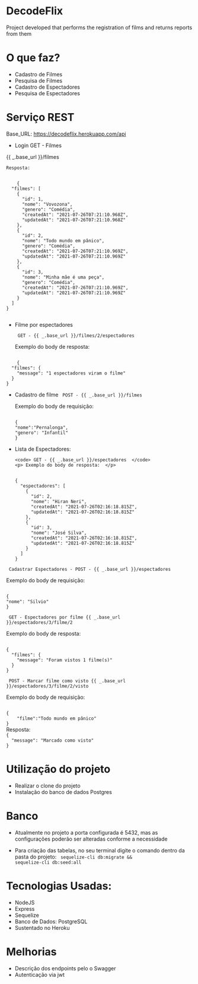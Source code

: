 # DecodeFlix

Project developed that performs the registration of films and returns reports from them

# O que faz?

- Cadastro de Filmes
- Pesquisa de Filmes
- Cadastro de Espectadores
- Pesquisa de Espectadores

# Serviço REST

Base_URL: https://decodeflix.herokuapp.com/api

- Login GET - Filmes

<p> {{ _.base_url }}/filmes </p>

    Resposta:

<code>
	{
  "filmes": [
    {
      "id": 1,
      "nome": "Vovozona",
      "genero": "Comédia",
      "createdAt": "2021-07-26T07:21:10.968Z",
      "updatedAt": "2021-07-26T07:21:10.968Z"
    },
    {
      "id": 2,
      "nome": "Todo mundo em pânico",
      "genero": "Comédia",
      "createdAt": "2021-07-26T07:21:10.969Z",
      "updatedAt": "2021-07-26T07:21:10.969Z"
    },
    {
      "id": 3,
      "nome": "Minha mãe é uma peça",
      "genero": "Comédia",
      "createdAt": "2021-07-26T07:21:10.969Z",
      "updatedAt": "2021-07-26T07:21:10.969Z"
    }
  ]
}

</code>
	
- Filme por espectadores

    <code> GET - {{ _.base_url }}/filmes/2/espectadores   </code>
    <p> Exemplo do body de resposta:  </p>

<code>
	{
  "filmes": {
    "message": "1 espectadores viram o filme"
  }
}
</code>

- Cadastro de filme
  <code> POST - {{ _.base_url }}/filmes </code>
  <p> Exemplo do body de requisição: </p>
  <code>
  {
  "nome":"Pernalonga",
  "genero": "Infantil"
  }
  </code>

- Lista de Espectadores:

      <code> GET - {{ _.base_url }}/espectadores  </code>
      <p> Exemplo do body de resposta:  </p>

  <code>
  {
    "espectadores": [
      {
        "id": 2,
        "nome": "Hiran Neri",
        "createdAt": "2021-07-26T02:16:18.815Z",
        "updatedAt": "2021-07-26T02:16:18.815Z"
      },
      {
        "id": 3,
        "nome": "José Silva",
        "createdAt": "2021-07-26T02:16:18.815Z",
        "updatedAt": "2021-07-26T02:16:18.815Z"
      }
    ]
  }
  </code>

<code> Cadastrar Espectadores - POST - {{ _.base_url }}/espectadores </code>

<p> Exemplo do body de requisição: </p>
<code>
{
"nome": "Silvio"
}
</code>

<code> GET - Espectadores por filme {{ _.base_url }}/espectadores/3/filme/2 </code>

<p> Exemplo do body de resposta: </p>
<code>
{
  "filmes": {
    "message": "Foram vistos 1 filme(s)"
  }
}
</code>

<code> POST - Marcar filme como visto {{ _.base_url }}/espectadores/3/filme/2/visto </code>

<p> Exemplo do body de requisição: </p>
<code>
{
	"filme":"Todo mundo em pânico"
}
</code>
Resposta:
<code>
{
  "message": "Marcado como visto"
}
</code>

# Utilização do projeto

- Realizar o clone do projeto
- Instalação do banco de dados Postgres

# Banco

- Atualmente no projeto a porta configurada é 5432, mas as configurações poderão ser alteradas conforme a necessidade

- Para criação das tabelas, no seu terminal digite o comando dentro da pasta do projeto:
  <code> sequelize-cli db:migrate && sequelize-cli db:seed:all </code>

# Tecnologias Usadas:

- NodeJS
- Express
- Sequelize
- Banco de Dados: PostgreSQL
- Sustentado no Heroku

# Melhorias

- Descrição dos endpoints pelo o Swagger
- Autenticação via jwt
